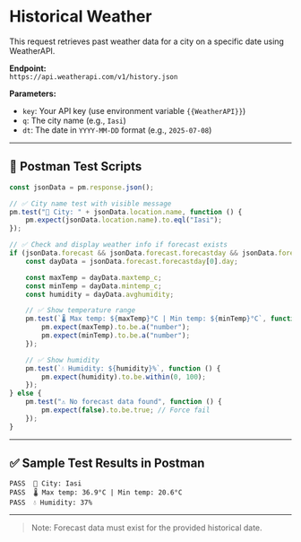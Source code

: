# Historical Weather

This request retrieves past weather data for a city on a specific date using WeatherAPI.

**Endpoint:**  
`https://api.weatherapi.com/v1/history.json`

**Parameters:**
- `key`: Your API key (use environment variable `{{WeatherAPI}}`)
- `q`: The city name (e.g., `Iasi`)
- `dt`: The date in `YYYY-MM-DD` format (e.g., `2025-07-08`)

---

## 🧪 Postman Test Scripts

```javascript
const jsonData = pm.response.json();

// ✅ City name test with visible message
pm.test("📍 City: " + jsonData.location.name, function () {
    pm.expect(jsonData.location.name).to.eql("Iasi");
});

// ✅ Check and display weather info if forecast exists
if (jsonData.forecast && jsonData.forecast.forecastday && jsonData.forecast.forecastday.length > 0) {
    const dayData = jsonData.forecast.forecastday[0].day;

    const maxTemp = dayData.maxtemp_c;
    const minTemp = dayData.mintemp_c;
    const humidity = dayData.avghumidity;

    // ✅ Show temperature range
    pm.test(`🌡️ Max temp: ${maxTemp}°C | Min temp: ${minTemp}°C`, function () {
        pm.expect(maxTemp).to.be.a("number");
        pm.expect(minTemp).to.be.a("number");
    });

    // ✅ Show humidity
    pm.test(`💧 Humidity: ${humidity}%`, function () {
        pm.expect(humidity).to.be.within(0, 100);
    });
} else {
    pm.test("⚠️ No forecast data found", function () {
        pm.expect(false).to.be.true; // Force fail
    });
}
```

---

## ✅ Sample Test Results in Postman

```
PASS  📍 City: Iasi  
PASS  🌡️ Max temp: 36.9°C | Min temp: 20.6°C  
PASS  💧 Humidity: 37%  
```

---

> Note: Forecast data must exist for the provided historical date.
